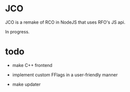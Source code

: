 # JCO

JCO is a remake of RCO in NodeJS that uses RFO's JS api.

In progress.

# todo

- make C++ frontend

- implement custom FFlags in a user-friendly manner

- make updater
